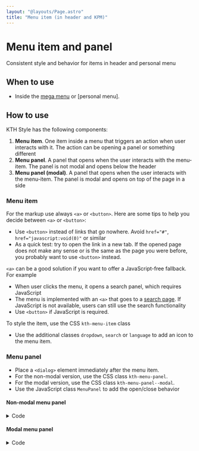 ```yaml
---
layout: "@layouts/Page.astro"
title: "Menu item (in header and KPM)"
---
```


# Menu item and panel

<p class="lead">Consistent style and behavior for items in header and personal menu</p>

## When to use

- Inside the [mega menu](./mega-menu.md) or [personal menu].

## How to use

KTH Style has the following components:

1. **Menu item**. One item inside a menu that triggers an action when user interacts with it. The action can be opening a panel or something different
2. **Menu panel**. A panel that opens when the user interacts with the menu-item. The panel is not modal and opens below the header
3. **Menu panel (modal)**. A panel that opens when the user interacts with the menu-item. The panel is modal and opens on top of the page in a side

### Menu item

For the markup use always `<a>` or `<button>`. Here are some tips to help you decide between `<a>` or `<button>`:

- Use `<button>` instead of links that go nowhere. Avoid `href="#"`, `href="javascript:void(0)"` or similar
- As a quick test: try to open the link in a new tab. If the opened page does not make any sense or is the same as the page you were before, you probably want to use `<button>` instead.

`<a>` can be a good solution if you want to offer a JavaScript-free fallback. For example

- When user clicks the menu, it opens a search panel, which requires JavaScript
- The menu is implemented with an `<a>` that goes to a [search page](https://kth.se/sok). If JavaScript is not available, users can still use the search functionality
- Use `<button>` if JavaScript is required.

To style the item, use the CSS `kth-menu-item` class

- Use the additional classes `dropdown`, `search` or `language` to add an icon to the menu item.

### Menu panel

- Place a `<dialog>` element immediately after the menu item.
- For the non-modal version, use the CSS class `kth-menu-panel`.
- For the modal version, use the CSS class `kth-menu-panel--modal`.
- Use the JavaScript class `MenuPanel` to add the open/close behavior

#### Non-modal menu panel

<details>
<summary>Code</summary>
<div>

```html
<div id="container">
  <button class="kth-menu-item">...</button>
  <dialog class="kth-header-panel">
    <div class="kth-header-panel__container">
      <button class="kth-button close">
        <span class="kth-visually-hidden">Close</span>
      </button>
      <div class="kth-header-panel__content">Lorem ipsum</div>
    </div>
  </dialog>
</div>
```

```scss
@use "@kth/style/scss/compoments/menu-item";
@use "@kth/style/scss/compoments/menu-panel";
```

```js
import { MenuPanel } from "@kth/style";
MenuPanel.init(
  // This first argument is the common container for the menus.
  // When user focus outside of it, all menu panels are closed
  document.querySelector("#container"),

  // This can be more than one menu items
  document.querySelectorAll(".kth-menu-item"),
);
```

</div>
</details>

#### Modal menu panel

<details><summary>Code</summary>
<div>

<div class="kth-details__content">
```html
<div id="container">
  <button class="kth-menu-item">...</button>
  <dialog class="kth-header-panel">
    <div class="kth-header-panel__container">
      <button class="kth-button close">
        <span class="kth-visually-hidden">Close</span>
      </button>
      <div class="kth-header-panel__content">Lorem ipsum</div>
    </div>
  </dialog>
</div>
```

```scss
@use "@kth/style/scss/compoments/menu-item";
@use "@kth/style/scss/compoments/menu-panel";
```

```js
import { MenuPanel } from "@kth/style";
MenuPanel.initModal(
  // This first argument is the common container for the menus.
  // When user focus outside of it, all menu panels are closed
  document.querySelector("#container"),

  // This can be more than one menu items
  document.querySelectorAll(".kth-menu-item"),
);
```

</div>
</details>
